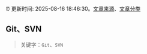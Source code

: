 :alarm_clock: 更新时间: 2025-08-16 18:46:30。[文章来源](/README.md)、[文章分类](/TAGS.md)

## Git、SVN


> 关键字：`Git`、`SVN`



